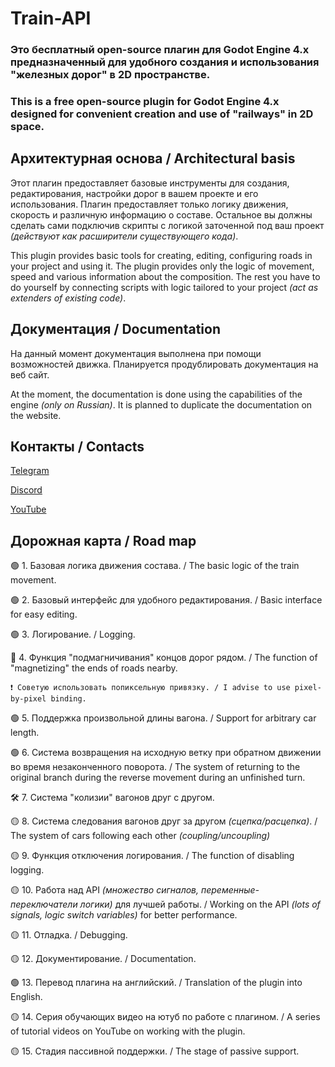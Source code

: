 # Train-API

### Это бесплатный open-source плагин для Godot Engine 4.x предназначенный для удобного создания и использования "железных дорог" в 2D пространстве.
### This is a free open-source plugin for Godot Engine 4.x designed for convenient creation and use of "railways" in 2D space.


## Архитектурная основа / Architectural basis
Этот плагин предоставляет базовые инструменты для создания, редактирования, настройки дорог в вашем проекте и его использования. Плагин предоставляет только логику движения, скорость и различную информацию о составе. Остальное вы должны сделать сами подключив скрипты с логикой заточенной под ваш проект *(действуют как расширители существующего кода)*.

This plugin provides basic tools for creating, editing, configuring roads in your project and using it. The plugin provides only the logic of movement, speed and various information about the composition. The rest you have to do yourself by connecting scripts with logic tailored to your project *(act as extenders of existing code)*.


## Документация / Documentation
На данный момент документация выполнена при помощи возможностей движка. Планируется продублировать документация на веб сайт.

At the moment, the documentation is done using the capabilities of the engine *(only on Russian)*. It is planned to duplicate the documentation on the website.


## Контакты / Contacts
[Telegram](https://t.me/sphere_games)

[Discord](https://discord.gg/UnJnGHNbBp)

[YouTube](https://www.youtube.com/@miskler)


## Дорожная карта / Road map
🟢 1. Базовая логика движения состава. / The basic logic of the train movement.

🟢 2. Базовый интерфейс для удобного редактирования. / Basic interface for easy editing.

🟢 3. Логирование. / Logging.

🔴 4. Функция "подмагничивания" концов дорог рядом. / The function of "magnetizing" the ends of roads nearby.

	❗ Советую использовать попиксельную привязку. / I advise to use pixel-by-pixel binding.

🟢 5. Поддержка произвольной длины вагона. / Support for arbitrary car length.

🟢 6. Система возвращения на исходную ветку при обратном движении во время незаконченного поворота. / The system of returning to the original branch during the reverse movement during an unfinished turn.

🛠️ 7. Система "колизии" вагонов друг с другом.

🟡 8. Система следования вагонов друг за другом *(сцепка/расцепка)*. / The system of cars following each other *(coupling/uncoupling)*

🟡 9. Функция отключения логирования. / The function of disabling logging.

🟡 10. Работа над API *(множество сигналов, переменные-переключатели логики)* для лучшей работы. / Working on the API *(lots of signals, logic switch variables)* for better performance.

🟡 11. Отладка. / Debugging.

🟡 12. Документирование. / Documentation.

🟢 13. Перевод плагина на английский. / Translation of the plugin into English.

🟡 14. Серия обучающих видео на ютуб по работе с плагином. / A series of tutorial videos on YouTube on working with the plugin.

🟡 15. Стадия пассивной поддержки. / The stage of passive support.

